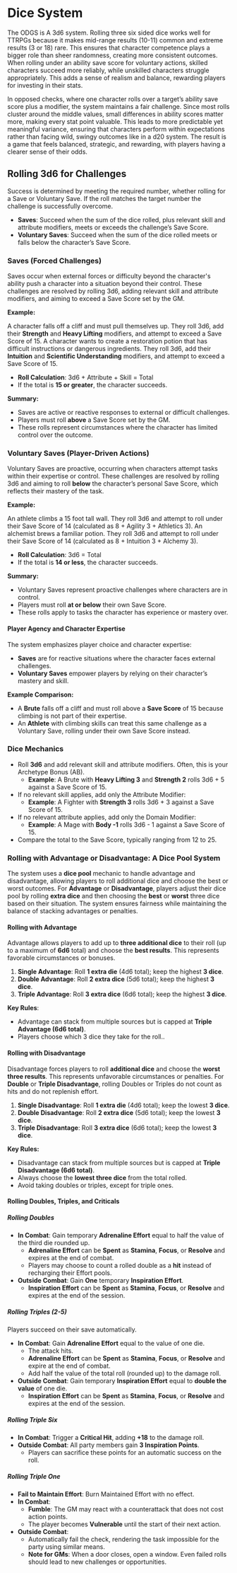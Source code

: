 # Dice System

The ODGS is A 3d6 system. Rolling three six sided dice works well for TTRPGs because it makes mid-range results (10-11) common and extreme results (3 or 18) rare. This ensures that character competence plays a bigger role than sheer randomness, creating more consistent outcomes. When rolling under an ability save score for voluntary actions, skilled characters succeed more reliably, while unskilled characters struggle appropriately. This adds a sense of realism and balance, rewarding players for investing in their stats.

In opposed checks, where one character rolls over a target’s ability save score plus a modifier, the system maintains a fair challenge. Since most rolls cluster around the middle values, small differences in ability scores matter more, making every stat point valuable. This leads to more predictable yet meaningful variance, ensuring that characters perform within expectations rather than facing wild, swingy outcomes like in a d20 system. The result is a game that feels balanced, strategic, and rewarding, with players having a clearer sense of their odds.

## Rolling 3d6 for Challenges

Success is determined by meeting the required number, whether rolling for a Save or Voluntary Save. If the roll matches the target number the challenge is successfully overcome.

- **Saves**: Succeed when the sum of the dice rolled, plus relevant skill and attribute modifiers, meets or exceeds the challenge’s Save Score.  
- **Voluntary Saves**: Succeed when the sum of the dice rolled meets or falls below the character’s Save Score.

### Saves (Forced Challenges)

Saves occur when external forces or difficulty beyond the character's ability push a character into a situation beyond their control. These challenges are resolved by rolling 3d6, adding relevant skill and attribute modifiers, and aiming to exceed a Save Score set by the GM.

**Example:**

A character falls off a cliff and must pull themselves up. They roll 3d6, add their **Strength** and **Heavy Lifting** modifiers, and attempt to exceed a Save Score of 15.
A character wants to create a restoration potion that has difficult instructions or dangerous ingredients. They roll 3d6, add their **Intuition** and **Scientific Understanding** modifiers, and attempt to exceed a Save Score of 15.

- **Roll Calculation**: 3d6 + Attribute + Skill = Total  
- If the total is **15 or greater**, the character succeeds.

**Summary:**

- Saves are active or reactive responses to external or difficult challenges.  
- Players must roll **above** a Save Score set by the GM.  
- These rolls represent circumstances where the character has limited control over the outcome.

### Voluntary Saves (Player-Driven Actions)

Voluntary Saves are proactive, occurring when characters attempt tasks within their expertise or control. These challenges are resolved by rolling 3d6 and aiming to roll **below** the character’s personal Save Score, which reflects their mastery of the task.

**Example:**

An athlete climbs a 15 foot tall wall. They roll 3d6 and attempt to roll under their Save Score of 14 (calculated as 8 + Agility 3 + Athletics 3).
An alchemist brews a familiar potion. They roll 3d6 and attempt to roll under their Save Score of 14 (calculated as 8 + Intuition 3 + Alchemy 3).

- **Roll Calculation**: 3d6 = Total  
- If the total is **14 or less**, the character succeeds.

**Summary:**

- Voluntary Saves represent proactive challenges where characters are in control.  
- Players must roll **at or below** their own Save Score.  
- These rolls apply to tasks the character has experience or mastery over.

#### Player Agency and Character Expertise

The system emphasizes player choice and character expertise:

- **Saves** are for reactive situations where the character faces external challenges.  
- **Voluntary Saves** empower players by relying on their character’s mastery and skill.

**Example Comparison:**

- A **Brute** falls off a cliff and must roll above a **Save Score** of 15 because climbing is not part of their expertise.  
- An **Athlete** with climbing skills can treat this same challenge as a Voluntary Save, rolling under their own Save Score instead.

### Dice Mechanics

- Roll **3d6** and add relevant skill and attribute modifiers. Often, this is your Archetype Bonus (AB).  
  - **Example**: A Brute with **Heavy Lifting 3** and **Strength 2** rolls 3d6 + 5 against a Save Score of 15.  
- If no relevant skill applies, add only the Attribute Modifier:  
  - **Example**: A Fighter with **Strength 3** rolls 3d6 + 3 against a Save Score of 15.  
- If no relevant attribute applies, add only the Domain Modifier:  
  - **Example**: A Mage with **Body -1** rolls 3d6 - 1 against a Save Score of 15.
- Compare the total to the Save Score, typically ranging from 12 to 25.

### Rolling with Advantage or Disadvantage: A Dice Pool System

The system uses a **dice pool** mechanic to handle advantage and disadvantage, allowing players to roll additional dice and choose the best or worst outcomes. For **Advantage** or **Disadvantage**, players adjust their dice pool by rolling **extra dice** and then choosing the **best** or **worst** three dice based on their situation. The system ensures fairness while maintaining the balance of stacking advantages or penalties.

#### Rolling with Advantage

Advantage allows players to add up to **three additional dice** to their roll (up to a maximum of **6d6** total) and choose the **best results**. This represents favorable circumstances or bonuses.

1. **Single Advantage**: Roll **1 extra die** (4d6 total); keep the highest **3 dice**.  
2. **Double Advantage**: Roll **2 extra dice** (5d6 total); keep the highest **3 dice**.  
3. **Triple Advantage**: Roll **3 extra dice** (6d6 total); keep the highest **3 dice**.

**Key Rules**:

- Advantage can stack from multiple sources but is capped at **Triple Advantage (6d6 total)**.  
- Players choose which 3 dice they take for the roll..

#### Rolling with Disadvantage

Disadvantage forces players to roll **additional dice** and choose the **worst three results**. This represents unfavorable circumstances or penalties. For **Double** or **Triple Disadvantage**, rolling Doubles or Triples do not count as hits and do not replenish effort.

1. **Single Disadvantage**: Roll **1 extra die** (4d6 total); keep the lowest **3 dice**.  
2. **Double Disadvantage**: Roll **2 extra dice** (5d6 total); keep the lowest **3 dice**.  
3. **Triple Disadvantage**: Roll **3 extra dice** (6d6 total); keep the lowest **3 dice**.

**Key Rules:**

- Disadvantage can stack from multiple sources but is capped at **Triple Disadvantage (6d6 total)**.  
- Always choose the **lowest three dice** from the total rolled.  
- Avoid taking doubles or triples, except for triple ones.

#### Rolling Doubles, Triples, and Criticals

##### Rolling Doubles

- **In Combat**: Gain temporary **Adrenaline Effort** equal to half the value of the third die rounded up.  
  - **Adrenaline Effort** can be **Spent** as **Stamina**, **Focus**, or **Resolve** and expires at the end of combat.  
  - Players may choose to count a rolled double as a **hit** instead of recharging their Effort pools.  
- **Outside Combat**: Gain **One** temporary **Inspiration Effort**.
  - **Inspiration Effort** can be **Spent** as **Stamina**, **Focus**, or **Resolve** and expires at the end of the session.

##### Rolling Triples (2-5)

Players succeed on their save automatically.

- **In Combat**: Gain **Adrenaline Effort** equal to the value of one die.  
  - The attack hits.  
  - **Adrenaline Effort** can be **Spent** as **Stamina**, **Focus**, or **Resolve** and expire at the end of combat.  
  - Add half the value of the total roll (rounded up) to the damage roll.  
- **Outside Combat**: Gain temporary **Inspiration Effort** equal to **double the value** of one die.  
  - **Inspiration Effort** can be **Spent** as **Stamina**, **Focus**, or **Resolve** and expires at the end of the session.

##### Rolling Triple Six

- **In Combat**: Trigger a **Critical Hit**, adding **+18** to the damage roll.  
- **Outside Combat**: All party members gain **3 Inspiration Points**.  
  - Players can sacrifice these points for an automatic success on the roll.

##### Rolling Triple One

- **Fail to Maintain Effort**: Burn Maintained Effort with no effect.  
- **In Combat**:  
  - **Fumble**: The GM may react with a counterattack that does not cost action points.  
  - The player becomes **Vulnerable** until the start of their next action.  
- **Outside Combat**:  
  - Automatically fail the check, rendering the task impossible for the party using similar means.  
  - **Note for GMs**: When a door closes, open a window. Even failed rolls should lead to new challenges or opportunities.
